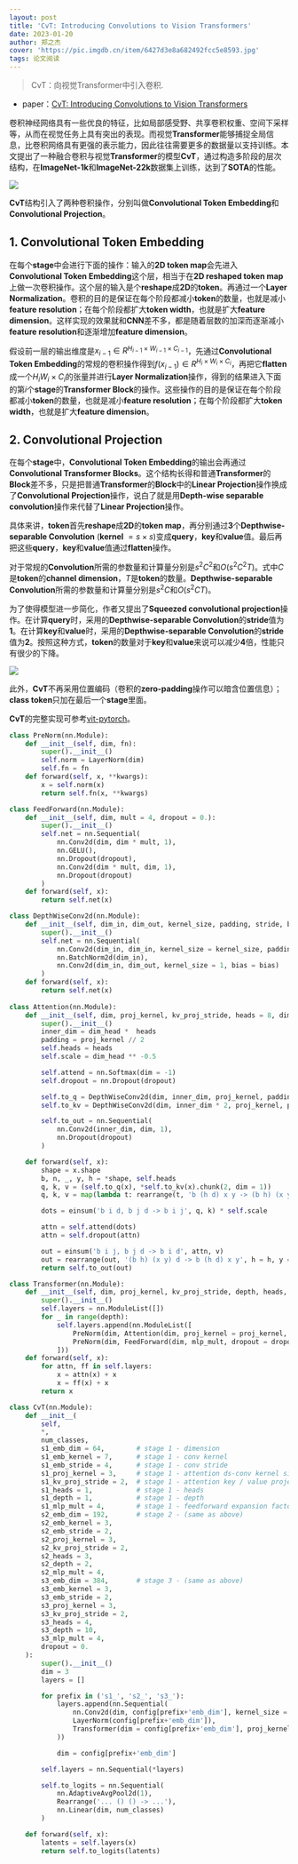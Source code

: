 ```yaml
---
layout: post
title: 'CvT: Introducing Convolutions to Vision Transformers'
date: 2023-01-20
author: 郑之杰
cover: 'https://pic.imgdb.cn/item/6427d3e8a682492fcc5e8593.jpg'
tags: 论文阅读
---
```


> CvT：向视觉Transformer中引入卷积.

- paper：[CvT: Introducing Convolutions to Vision Transformers](https://arxiv.org/abs/2103.15808)

卷积神经网络具有一些优良的特征，比如局部感受野、共享卷积权重、空间下采样等，从而在视觉任务上具有突出的表现。而视觉**Transformer**能够捕捉全局信息，比卷积网络具有更强的表示能力，因此往往需要更多的数据量以支持训练。本文提出了一种融合卷积与视觉**Transformer**的模型**CvT**，通过构造多阶段的层次结构，在**ImageNet-1k**和**ImageNet-22k**数据集上训练，达到了**SOTA**的性能。

![](https://pic.imgdb.cn/item/6427d594a682492fcc60956d.jpg)

**CvT**结构引入了两种卷积操作，分别叫做**Convolutional Token Embedding**和**Convolutional Projection**。

## 1. Convolutional Token Embedding

在每个**stage**中会进行下面的操作：输入的**2D token map**会先进入**Convolutional Token Embedding**这个层，相当于在**2D reshaped token map**上做一次卷积操作。这个层的输入是个**reshape**成**2D**的**token**。再通过一个**Layer Normalization**。卷积的目的是保证在每个阶段都减小**token**的数量，也就是减小**feature resolution**；在每个阶段都扩大**token width**，也就是扩大**feature dimension**。这样实现的效果就和**CNN**差不多，都是随着层数的加深而逐渐减小**feature resolution**和逐渐增加**feature dimension**。

假设前一层的输出维度是$x_{i-1}\in R^{H_{i-1}\times W_{i-1} \times C_{i-1}}$，先通过**Convolutional Token Embedding**的常规的卷积操作得到$f(x_{i-1})\in R^{H_{i}\times W_{i} \times C_{i}}$，再把它**flatten**成一个$H_iW_i\times C_i$的张量并进行**Layer Normalization**操作，得到的结果进入下面的第$i$个**stage**的**Transformer Block**的操作。这些操作的目的是保证在每个阶段都减小**token**的数量，也就是减小**feature resolution**；在每个阶段都扩大**token width**，也就是扩大**feature dimension**。

## 2. Convolutional Projection

在每个**stage**中，**Convolutional Token Embedding**的输出会再通过**Convolutional Transformer Blocks**。这个结构长得和普通**Transformer**的**Block**差不多，只是把普通**Transformer**的**Block**中的**Linear Projection**操作换成了**Convolutional Projection**操作，说白了就是用**Depth-wise separable convolution**操作来代替了**Linear Projection**操作。

具体来讲，**token**首先**reshape**成**2D**的**token map**，再分别通过**3**个**Depthwise-separable Convolution** (**kernel** $=s\times s$)变成**query**，**key**和**value**值。最后再把这些**query**，**key**和**value**值通过**flatten**操作。

对于常规的**Convolution**所需的参数量和计算量分别是$s^2C^2$和$O(s^2C^2T)$。式中$C$是**token**的**channel dimension**，$T$是**token**的数量。**Depthwise-separable Convolution**所需的参数量和计算量分别是$s^2C$和$O(s^2CT)$。

为了使得模型进一步简化，作者又提出了**Squeezed convolutional projection**操作。在计算**query**时，采用的**Depthwise-separable Convolution**的**stride**值为**1**。在计算**key**和**value**时，采用的**Depthwise-separable Convolution**的**stride**值为**2**。按照这种方式，**token**的数量对于**key**和**value**来说可以减少**4**倍，性能只有很少的下降。

![](https://pic.imgdb.cn/item/6427d8e2a682492fcc6535b7.jpg)

此外，**CvT**不再采用位置编码（卷积的**zero-padding**操作可以暗含位置信息）；**class token**只加在最后一个**stage**里面。


**CvT**的完整实现可参考[vit-pytorch](https://github.com/lucidrains/vit-pytorch/blob/main/vit_pytorch/levit.py)。

```python
class PreNorm(nn.Module):
    def __init__(self, dim, fn):
        super().__init__()
        self.norm = LayerNorm(dim)
        self.fn = fn
    def forward(self, x, **kwargs):
        x = self.norm(x)
        return self.fn(x, **kwargs)

class FeedForward(nn.Module):
    def __init__(self, dim, mult = 4, dropout = 0.):
        super().__init__()
        self.net = nn.Sequential(
            nn.Conv2d(dim, dim * mult, 1),
            nn.GELU(),
            nn.Dropout(dropout),
            nn.Conv2d(dim * mult, dim, 1),
            nn.Dropout(dropout)
        )
    def forward(self, x):
        return self.net(x)

class DepthWiseConv2d(nn.Module):
    def __init__(self, dim_in, dim_out, kernel_size, padding, stride, bias = True):
        super().__init__()
        self.net = nn.Sequential(
            nn.Conv2d(dim_in, dim_in, kernel_size = kernel_size, padding = padding, groups = dim_in, stride = stride, bias = bias),
            nn.BatchNorm2d(dim_in),
            nn.Conv2d(dim_in, dim_out, kernel_size = 1, bias = bias)
        )
    def forward(self, x):
        return self.net(x)
        
class Attention(nn.Module):
    def __init__(self, dim, proj_kernel, kv_proj_stride, heads = 8, dim_head = 64, dropout = 0.):
        super().__init__()
        inner_dim = dim_head *  heads
        padding = proj_kernel // 2
        self.heads = heads
        self.scale = dim_head ** -0.5

        self.attend = nn.Softmax(dim = -1)
        self.dropout = nn.Dropout(dropout)

        self.to_q = DepthWiseConv2d(dim, inner_dim, proj_kernel, padding = padding, stride = 1, bias = False)
        self.to_kv = DepthWiseConv2d(dim, inner_dim * 2, proj_kernel, padding = padding, stride = kv_proj_stride, bias = False)

        self.to_out = nn.Sequential(
            nn.Conv2d(inner_dim, dim, 1),
            nn.Dropout(dropout)
        )

    def forward(self, x):
        shape = x.shape
        b, n, _, y, h = *shape, self.heads
        q, k, v = (self.to_q(x), *self.to_kv(x).chunk(2, dim = 1))
        q, k, v = map(lambda t: rearrange(t, 'b (h d) x y -> (b h) (x y) d', h = h), (q, k, v))

        dots = einsum('b i d, b j d -> b i j', q, k) * self.scale

        attn = self.attend(dots)
        attn = self.dropout(attn)

        out = einsum('b i j, b j d -> b i d', attn, v)
        out = rearrange(out, '(b h) (x y) d -> b (h d) x y', h = h, y = y)
        return self.to_out(out)

class Transformer(nn.Module):
    def __init__(self, dim, proj_kernel, kv_proj_stride, depth, heads, dim_head = 64, mlp_mult = 4, dropout = 0.):
        super().__init__()
        self.layers = nn.ModuleList([])
        for _ in range(depth):
            self.layers.append(nn.ModuleList([
                PreNorm(dim, Attention(dim, proj_kernel = proj_kernel, kv_proj_stride = kv_proj_stride, heads = heads, dim_head = dim_head, dropout = dropout)),
                PreNorm(dim, FeedForward(dim, mlp_mult, dropout = dropout))
            ]))
    def forward(self, x):
        for attn, ff in self.layers:
            x = attn(x) + x
            x = ff(x) + x
        return x

class CvT(nn.Module):
    def __init__(
        self,
        *,
        num_classes,
        s1_emb_dim = 64,        # stage 1 - dimension
        s1_emb_kernel = 7,      # stage 1 - conv kernel
        s1_emb_stride = 4,      # stage 1 - conv stride
        s1_proj_kernel = 3,     # stage 1 - attention ds-conv kernel size
        s1_kv_proj_stride = 2,  # stage 1 - attention key / value projection stride
        s1_heads = 1,           # stage 1 - heads
        s1_depth = 1,           # stage 1 - depth
        s1_mlp_mult = 4,        # stage 1 - feedforward expansion factor
        s2_emb_dim = 192,       # stage 2 - (same as above)
        s2_emb_kernel = 3,
        s2_emb_stride = 2,
        s2_proj_kernel = 3,
        s2_kv_proj_stride = 2,
        s2_heads = 3,
        s2_depth = 2,
        s2_mlp_mult = 4,
        s3_emb_dim = 384,       # stage 3 - (same as above)
        s3_emb_kernel = 3,
        s3_emb_stride = 2,
        s3_proj_kernel = 3,
        s3_kv_proj_stride = 2,
        s3_heads = 4,
        s3_depth = 10,
        s3_mlp_mult = 4,
        dropout = 0.
    ):
        super().__init__()
        dim = 3
        layers = []

        for prefix in ('s1_', 's2_', 's3_'):
            layers.append(nn.Sequential(
                nn.Conv2d(dim, config[prefix+'emb_dim'], kernel_size = config[prefix+'emb_kernel'], padding = (config[prefix+'emb_kernel'] // 2), stride = config[prefix+'emb_stride']),
                LayerNorm(config[prefix+'emb_dim']),
                Transformer(dim = config[prefix+'emb_dim'], proj_kernel = config[prefix+'proj_kernel'], kv_proj_stride = config[prefix+'kv_proj_stride'], depth = config[prefix+'depth'], heads = config[prefix+'heads'], mlp_mult = config[prefix+'mlp_mult'], dropout = dropout)
            ))

            dim = config[prefix+'emb_dim']

        self.layers = nn.Sequential(*layers)

        self.to_logits = nn.Sequential(
            nn.AdaptiveAvgPool2d(1),
            Rearrange('... () () -> ...'),
            nn.Linear(dim, num_classes)
        )

    def forward(self, x):
        latents = self.layers(x)
        return self.to_logits(latents)
```